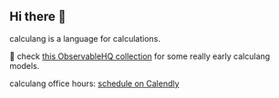 ## Hi there 👋

calculang is a language for calculations.

:hatching_chick: check [this ObservableHQ collection](https://observablehq.com/collection/@declann/calculang) for some really early calculang models.

calculang office hours: [schedule on Calendly](https://calendly.com/dcnconsulting/calculang-office-hours-20)

<!--

**Here are some ideas to get you started:**

🙋‍♀️ A short introduction - what is your organization all about?
🌈 Contribution guidelines - how can the community get involved?
👩‍💻 Useful resources - where can the community find your docs? Is there anything else the community should know?
🍿 Fun facts - what does your team eat for breakfast?
🧙 Remember, you can do mighty things with the power of [Markdown](https://guides.github.com/features/mastering-markdown/)
-->

